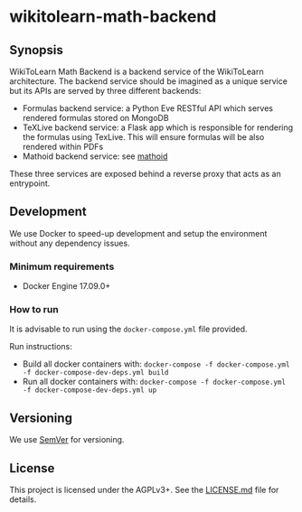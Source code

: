 # wikitolearn-math-backend

## Synopsis
WikiToLearn Math Backend is a backend service of the WikiToLearn architecture.
The backend service should be imagined as a unique service but its APIs are served by three different backends:

* Formulas backend service: a Python Eve RESTful API which serves rendered formulas stored on MongoDB
* TeXLive backend service: a Flask app which is responsible for rendering the formulas using TexLive. This will ensure formulas will be also rendered within PDFs
* Mathoid backend service: see [mathoid](https://github.com/wikimedia/mathoid)

These three services are exposed behind a reverse proxy that acts as an entrypoint.

## Development
We use Docker to speed-up development and setup the environment without any dependency issues.

### Minimum requirements
* Docker Engine 17.09.0+

### How to run
It is advisable to run using the `docker-compose.yml` file provided.

Run instructions:

* Build all docker containers with: `docker-compose -f docker-compose.yml  -f docker-compose-dev-deps.yml build`
* Run all docker containers with: `docker-compose -f docker-compose.yml  -f docker-compose-dev-deps.yml up`

## Versioning
We use [SemVer](http://semver.org/) for versioning.

## License
This project is licensed under the AGPLv3+. See the [LICENSE.md](LICENSE.md) file for details.
